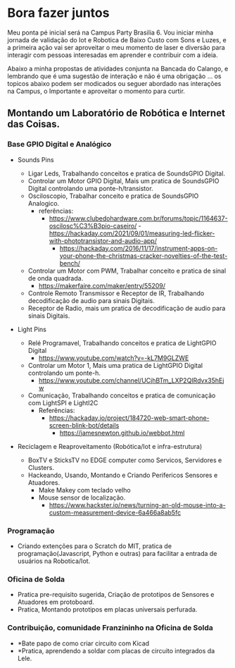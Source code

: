 # Bora fazer juntos

Meu ponta pé inicial será na Campus Party Brasilia 6.
Vou iniciar minha jornada de validação do Iot e Robotica de Baixo Custo com Sons e Luzes, e a primeira ação vai ser aproveitar o meu momento de laser e diversão para interagir com pessoas interesadas em aprender e contribuir com a ideia.

Abaixo a minha propostas de atividades conjunta na Bancada do Calango, e lembrando que é uma sugestão de interação e não é uma obrigação ... os topicos abaixo podem ser modicados ou seguer abordado nas interações na Campus, o Importante e aproveitar o momento para curtir.

## Montando um Laboratório de Robótica e Internet das Coisas.
### Base GPIO Digital e Analógico
 - Sounds Pins
	- Ligar Leds, Trabalhando conceitos e pratica de SoundsGPIO Digital.
	- Controlar um Motor GPIO Digital, Mais um pratica de SoundsGPIO Digital controlando uma ponte-h/transistor.	
	- Osciloscopio, Trabalhar conceito e pratica de SoundsGPIO Analogico.
 		- referências:
   			- https://www.clubedohardware.com.br/forums/topic/1164637-oscilosc%C3%B3pio-caseiro/ 
      		        - https://hackaday.com/2021/09/01/measuring-led-flicker-with-phototransistor-and-audio-app/
        		- https://hackaday.com/2016/11/17/instrument-apps-on-your-phone-the-christmas-cracker-novelties-of-the-test-bench/ 		
 	- Controlar um Motor com PWM, Trabalhar conceito e pratica de sinal de onda quadrada.
  		- https://makerfaire.com/maker/entry/55209/  
	- Controle Remoto Transmissor e Receptor de IR, Trabalhando decodificação de audio para sinais Digitais.
	- Receptor de Radio, mais um pratica de decodificação de audio para sinais Digitais.
   
 - Light Pins 
	- Relé Programavel, Trabalhando conceitos e pratica de LightGPIO Digital
 		- https://www.youtube.com/watch?v=-kL7M9GLZWE 
	- Controlar um Motor 1, Mais uma pratica de LightGPIO Digital controlando um ponte-h.
 		- https://www.youtube.com/channel/UCjhBTm_LXP2QIRdvx35hEjw 
	- Comunicação,  Trabalhando conceitos e pratica de comunicação com LightSPI e LightI2C
 		- Referências:
   			- https://hackaday.io/project/184720-web-smart-phone-screen-blink-bot/details 
      	 		- https://jamesnewton.github.io/webbot.html 
   
 - Reciclagem e Reaproveitamento (Robótica/Iot e infra-estrutura)
	- BoxTV e SticksTV no EDGE computer como Servicos, Servidores e Clusters.
	- Hackeando, Usando, Montando e Criando Perifericos Sensores e Atuadores.
		- Make Makey com teclado velho
		- Mouse sensor de localização.
  			- https://www.hackster.io/news/turning-an-old-mouse-into-a-custom-measurement-device-6a466a8ab5fc 
### Programação
 - Criando extenções para o Scratch do MIT, pratica de programação(Javascript, Python e outras) para facilitar a entrada de  usuários na Robotica/Iot.
### Oficina de Solda
 - Pratica pre-requisito sugerida, Criação de prototipos de Sensores e Atuadores em protoboard. 
 - Pratica, Montando prototipos em placas universais perfurada.
### Contribuição, comunidade Franzininho na Oficina de Solda 
 - *Bate papo de como criar circuito com Kicad
 - *Pratica, aprendendo a soldar com placas de circuito integrados da Lele.	
